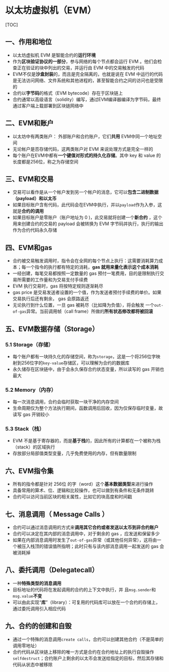# 以太坊虚拟机（EVM）

[TOC]

## 一、作用和地位

-   以太坊虚拟机 EVM 是智能合约的**运行环境**
-   作为**区块验证协议的一部分**，参与网络的每个节点都会运行 EVM 。他们会检查正在验证的块中列出的交易，并运行由 EVM 中的交易触发的代码
-   EVM不仅是**沙盒封装**的，而且是完全隔离的，也就是说在 EVM 中运行的代码是无法访问网络、文件系统和其他进程的，甚至智能合约之间的访问也是受限的
-   合约以**字节码**的格式（EVM bytecode）存在于区块链上
-   合约通常以高级语言（solidity）编写，通过EVM编译器编译为字节码，最终通过客户端上载部署到区块链网络中

## 二、EVM和账户

-   以太坊中有两类账户： 外部账户和合约账户，它们**共用** EVM中同一个地址空间
-   无论帐户是否存储代码，这两类账户对 EVM 来说处理方式是完全一样的
-   每个账户在EVM中都有**一个键值对形式的持久化存储**。其中 key 和 value 的长度都是256位，称之为存储空间

## 三、EVM和交易

-   交易可以看作是从一个帐户发到另一个帐户的消息，它可以**包含二进制数据（payload）和以太币**
-   如果目标账户含有代码，此代码会在EVM中执行，并以`payload`作为入参，这就是**合约的调用**
-   如果目标账户是零账户（账户地址为 0 )，此交易就将创建一个**新合约** ，这个用来创建合约的交易的 payload 会被转换为 EVM 字节码并执行，执行的输出作为合约代码永久存储

## 四、EVM和gas

-   合约被交易触发调用时，指令会在全网的每个节点上执行：这需要消耗算力成本；每一个指令的执行都有特定的消耗，**gas 就用来量化表示这个成本消耗**
-   一经创建，每笔交易都按照一定数量的 gas 预付一笔费用，目的是限制执行交易所需要的工作量和为交易支付手续费 
-   EVM 执行交易时，gas 将按特定规则逐渐耗尽
-   gas price 是交易发送者设置的一个值，作为发送者预付手续费的单价。如果交易执行后还有剩余， gas 会原路返还
-   无论执行到什么位置，一旦 gas 被耗尽（比如降为负值），将会触发 一个`out-of-gas`异常。当前调用帧（call frame）所做的**所有状态修改都将被回滚**

## 五、EVM数据存储（Storage）

### 5.1 Storage（存储）

-   每个账户都有一块持久化的存储空间，称为`storage`，这是一个将256位字映射到256位字的`key-value`存储区，可以理解为合约的数据库
-   永久储存在区块链中，由于会永久保存合约状态变量，所以读写的 gas 开销也最大 

### 5.2 Memory（内存）

-   每一次消息调用，合约会临时获取一块干净的内存空间
-   生命周期仅为整个方法执行期间，函数调用后回收，因为仅保存临时变量，故读写 gas 开销较小

### 5.3 Stack（栈）

-   EVM 不是基于寄存器的，而是**基于栈**的，因此所有的计算都在一个被称为栈（stack）的区域执行
-   存放部分局部值类型变量，几乎免费使用的内存，但有数量限制

## 六、EVM指令集

-   所有的指令都是针对 256位 的字（word）这个**基本数据类型**来进行操作
-   具备常用的算术、位、逻辑和比较操作，也可以做到有条件和无条件跳转
-   合约可以访问当前区块的相关属性，比如它的块高度和时间戳

## 七、消息调用（ Message Calls ）

-   合约可以通过消息调用的方式来**调用其它合约或者发送以太币到非合约账户**
-   合约可以决定在其内部的消息调用中，对于剩余的 gas ，应发送和保留多少
-   如果在内部消息调用时发生了`out-of-gas`异常（或其他任何异常），这将由一个被压入栈顶的错误值所指明；此时只有与该内部消息调用一起发送的 gas 会被消耗掉

## 八、委托调用（Delegatecall）

-   一种**特殊类型的消息调用**
-   目标地址的代码将在发起调用的合约的上下文中执行，并 且`msg.sender`和`msg.value`**不变**
-   可以由此实现“**库**”（library）：可复用的代码库可以放在一个合约的存储上，通过委托调用引入相应代码

## 九、合约的创建和自毁

-   通过一个特殊的消息调用`create calls`，合约可以创建其他合约（不是简单的调用零地址）
-   合约代码从区块链上移除的唯一方式是合约在合约地址上的执行自毁操作`selfdestruct`；合约账户上剩余的以太币会发送给指定的目标，然后其存储和代码从状态中被移除
